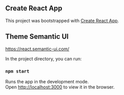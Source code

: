 ## Create React App
This project was bootstrapped with [Create React App](https://github.com/facebook/create-react-app).

## Theme Semantic UI
https://react.semantic-ui.com/

In the project directory, you can run:

### `npm start`

Runs the app in the development mode.<br />
Open [http://localhost:3000](http://localhost:3000) to view it in the browser.